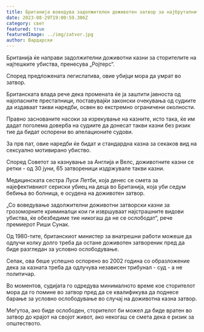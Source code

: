 ```yaml
---
title: Британија воведува задолжителен доживотен затвор за најбруталните убијци
date: 2023-08-29T19:00:59.306Z
category: свет
featured: true
featuredImage: ../img/zatvor.jpg
author: Вардарски
---
```

Британија ќе направи задолжителни доживотни казни за сторителите на најтешките убиства, пренесува „Ројтерс“.

Според предложената легислатива, овие убијци мора да умрат во затвор.

Британската влада рече дека промената ќе ја заштити јавноста од најопасните престапници, поставувајќи законски очекувања од судиите да издаваат такви наредби, освен во екстремно ограничени околности.

Правно заснованите насоки за изрекување на казните, исто така, ќе им дадат поголема доверба на судиите да донесат такви казни без ризик тие да бидат оспорени во апелационите судови.

За прв пат, овие наредби ќе бидат и стандардна казна за секаков вид на сексуално мотивирано убиство.

Според Советот за казнување за Англија и Велс, доживотните казни се ретки - од 30 јуни, 65 затвореници издржувале такви казни.

Медицинската сестра Луси Летби, која денес се смета за најефективниот сериски убиец на деца во Британија, која уби седум бебиња во болница, е осудена на доживотен затвор.

„Со воведување задолжителни доживотни затворски казни за грозоморните криминалци кои ги извршуваат најстрашните видови убиства, ќе обезбедиме тие никогаш да не се ослободат“, рече премиерот Риши Сунак.

Од 1980-тите, британскиот министер за внатрешни работи можеше да одлучи колку долго треба да остане доживотен затвореник пред да биде разгледан за условно ослободување.

Сепак, ова беше успешно оспорено во 2002 година со образложение дека за казната треба да одлучува независен трибунал - суд - а не политичар.

Во моментов, судијата го одредува минималното време кое сторителот мора да го помине во затвор пред да се квалификува да поднесе барање за условно ослободување во случај на доживотна казна затвор.

Меѓутоа, ако биде ослободен, сторителот би можел да биде вратен во затвор до крајот на својот живот, ако некогаш се смета дека е ризик за општеството.